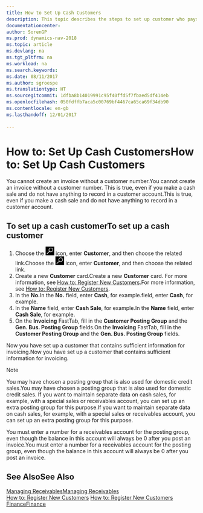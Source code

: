 ```yaml
---
title: How to Set Up Cash Customers
description: This topic describes the steps to set up customer who pays in cash.
documentationcenter: 
author: SorenGP
ms.prod: dynamics-nav-2018
ms.topic: article
ms.devlang: na
ms.tgt_pltfrm: na
ms.workload: na
ms.search.keywords: 
ms.date: 08/11/2017
ms.author: sgroespe
ms.translationtype: HT
ms.sourcegitcommit: 1dfba8b14019991c95f40ffd5f7fbaed5df414eb
ms.openlocfilehash: 050fdffb7aca5c00769bf4467ca65ca69f34db90
ms.contentlocale: en-gb
ms.lasthandoff: 12/01/2017

---
```

# <a name="how-to-set-up-cash-customers"></a><span data-ttu-id="291cf-103">How to: Set Up Cash Customers</span><span class="sxs-lookup"><span data-stu-id="291cf-103">How to: Set Up Cash Customers</span></span>
<span data-ttu-id="291cf-104">You cannot create an invoice without a customer number.</span><span class="sxs-lookup"><span data-stu-id="291cf-104">You cannot create an invoice without a customer number.</span></span> <span data-ttu-id="291cf-105">This is true, even if you make a cash sale and do not have anything to record in a customer account.</span><span class="sxs-lookup"><span data-stu-id="291cf-105">This is true, even if you make a cash sale and do not have anything to record in a customer account.</span></span>  

## <a name="to-set-up-a-cash-customer"></a><span data-ttu-id="291cf-106">To set up a cash customer</span><span class="sxs-lookup"><span data-stu-id="291cf-106">To set up a cash customer</span></span>  
1.  <span data-ttu-id="291cf-107">Choose the ![Search for Page or Report](media/ui-search/search_small.png "Search for Page or Report icon") icon, enter **Customer**, and then choose the related link.</span><span class="sxs-lookup"><span data-stu-id="291cf-107">Choose the ![Search for Page or Report](media/ui-search/search_small.png "Search for Page or Report icon") icon, enter **Customer**, and then choose the related link.</span></span>  
2.  <span data-ttu-id="291cf-108">Create a new **Customer** card.</span><span class="sxs-lookup"><span data-stu-id="291cf-108">Create a new **Customer** card.</span></span> <span data-ttu-id="291cf-109">For more information, see [How to: Register New Customers](sales-how-register-new-customers.md).</span><span class="sxs-lookup"><span data-stu-id="291cf-109">For more information, see [How to: Register New Customers](sales-how-register-new-customers.md).</span></span>
3.  <span data-ttu-id="291cf-110">In the **No.**</span><span class="sxs-lookup"><span data-stu-id="291cf-110">In the **No.**</span></span> <span data-ttu-id="291cf-111">field, enter **Cash**, for example.</span><span class="sxs-lookup"><span data-stu-id="291cf-111">field, enter **Cash**, for example.</span></span>  
4.  <span data-ttu-id="291cf-112">In the **Name** field, enter **Cash Sale**, for example.</span><span class="sxs-lookup"><span data-stu-id="291cf-112">In the **Name** field, enter **Cash Sale**, for example.</span></span>  
5.  <span data-ttu-id="291cf-113">On the **Invoicing** FastTab, fill in the **Customer Posting Group** and the **Gen. Bus. Posting Group** fields.</span><span class="sxs-lookup"><span data-stu-id="291cf-113">On the **Invoicing** FastTab, fill in the **Customer Posting Group** and the **Gen. Bus. Posting Group** fields.</span></span>  

 <span data-ttu-id="291cf-114">Now you have set up a customer that contains sufficient information for invoicing.</span><span class="sxs-lookup"><span data-stu-id="291cf-114">Now you have set up a customer that contains sufficient information for invoicing.</span></span>  

> [!NOTE]  
>  <span data-ttu-id="291cf-115">You may have chosen a posting group that is also used for domestic credit sales.</span><span class="sxs-lookup"><span data-stu-id="291cf-115">You may have chosen a posting group that is also used for domestic credit sales.</span></span> <span data-ttu-id="291cf-116">If you want to maintain separate data on cash sales, for example, with a special sales or receivables account, you can set up an extra posting group for this purpose.</span><span class="sxs-lookup"><span data-stu-id="291cf-116">If you want to maintain separate data on cash sales, for example, with a special sales or receivables account, you can set up an extra posting group for this purpose.</span></span>  
>   
>  <span data-ttu-id="291cf-117">You must enter a number for a receivables account for the posting group, even though the balance in this account will always be 0 after you post an invoice.</span><span class="sxs-lookup"><span data-stu-id="291cf-117">You must enter a number for a receivables account for the posting group, even though the balance in this account will always be 0 after you post an invoice.</span></span>  

## <a name="see-also"></a><span data-ttu-id="291cf-118">See Also</span><span class="sxs-lookup"><span data-stu-id="291cf-118">See Also</span></span>
[<span data-ttu-id="291cf-119">Managing Receivables</span><span class="sxs-lookup"><span data-stu-id="291cf-119">Managing Receivables</span></span>](receivables-manage-receivables.md)  
<span data-ttu-id="291cf-120">[How to: Register New Customers](sales-how-register-new-customers.md)  </span><span class="sxs-lookup"><span data-stu-id="291cf-120">[How to: Register New Customers](sales-how-register-new-customers.md)  </span></span>  
[<span data-ttu-id="291cf-121">Finance</span><span class="sxs-lookup"><span data-stu-id="291cf-121">Finance</span></span>](finance.md)  


